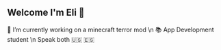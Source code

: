 ## Welcome I'm Eli 👋
🔭 I’m currently working on a minecraft terror mod \n
📚 App Development student \n
Speak both 🇺🇸 🇪🇸
<!--
**oriongrohl/oriongrohl** is a ✨ _special_ ✨ repository because its `README.md` (this file) appears on your GitHub profile.
-->
